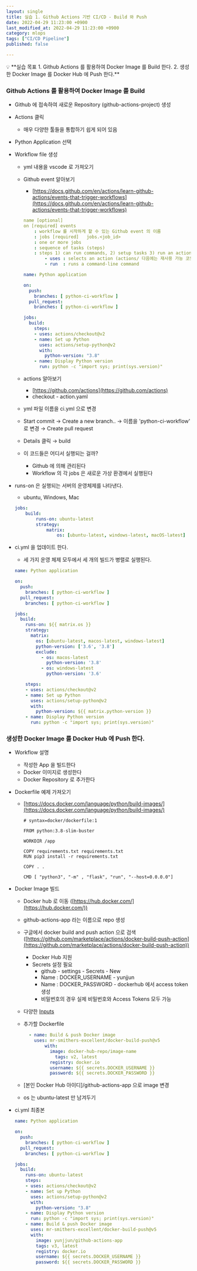 ```yaml
---
layout: single
title: 실습 1. Github Actions 기반 CI/CD - Build 와 Push
date: 2022-04-29 11:23:00 +0900
last_modified_at: 2022-04-29 11:23:00 +0900
category: mlops
tags: ["CI/CD Pipeline"]
published: false

---
```


<aside>
💡 **실습 목표
1. Github Actions 를 활용하여 Docker Image 를 Build 한다.
2. 생성한 Docker Image 를 Docker Hub 에 Push 한다.**

</aside>

### **Github Actions 를 활용하여 Docker Image 를 Build**

- Github 에 접속하여 새로운 Repository (github-actions-project) 생성
- Actions 클릭
    - 매우 다양한 툴들을 통합하기 쉽게 되어 있음
- Python Application 선택
- Workflow file 생성
    - yml 내용을 vscode 로 가져오기
    - Github event 알아보기
        - [https://docs.github.com/en/actions/learn-github-actions/events-that-trigger-workflows](https://docs.github.com/en/actions/learn-github-actions/events-that-trigger-workflows)
        
        ```yaml
        name [optional]
        on [required] events
        	: workflow 를 시작하게 할 수 있는 Github event 의 이름
        	: jobs [required]   jobs.<job_id>
        	: one or more jobs 
        	: sequence of tasks (steps)
        	: steps 1) can run commands, 2) setup tasks 3) run an action
        		- uses : selects an action (actions/ 다음에는 재사용 가능 코드 위치)
        		- run  : runs a command-line command
        ```
        
        ```yaml
        name: Python application
        
        on:
          push:
            branches: [ python-ci-workflow ]
          pull_request:
            branches: [ python-ci-workflow ]
        
        jobs:
          build:
            steps:
            - uses: actions/checkout@v2
            - name: Set up Python
              uses: actions/setup-python@v2
              with:
                python-version: "3.8"
            - name: Display Python version
              run: python -c "import sys; print(sys.version)"
        ```
        
    - actions 알아보기
        - [https://github.com/actions](https://github.com/actions)
        - checkout - action.yaml
    - yml 파일 이름을 ci.yml 으로 변경
    - Start commit → Create a new branch.. → 이름을 'python-ci-workflow' 로 변경 → Create pull request
    - Details 클릭 → build
    - 이 코드들은 어디서 실행되는 걸까?
        - Github 에 의해 관리된다
        - Workflow 의 각 jobs 은 새로운 가상 환경에서 실행된다
- runs-on 은 실행되는 서버의 운영체제를 나타낸다.
    - ubuntu, Windows, Mac
    
    ```yaml
    jobs:
    	build:
    		runs-on: ubuntu-latest
    		strategy:
    			matrix:
    				os: [ubuntu-latest, windows-latest, macOS-latest]
    ```
    
- ci.yml 을 업데이트 한다.
    - 세 가지 운영 체제 모두에서 세 개의 빌드가 병렬로 실행된다.
    
    ```yaml
    name: Python application
    
    on:
      push:
        branches: [ python-ci-workflow ]
      pull_request:
        branches: [ python-ci-workflow ]
    
    jobs:
      build:
        runs-on: ${{ matrix.os }}
        strategy:
          matrix:
            os: [ubuntu-latest, macos-latest, windows-latest]
            python-version: ['3.6', '3.8']
            exclude:
              - os: macos-latest
                python-version: '3.8'
              - os: windows-latest
                python-version: '3.6'
    
        steps:
        - uses: actions/checkout@v2
        - name: Set up Python
          uses: actions/setup-python@v2
          with:
            python-version: ${{ matrix.python-version }}
        - name: Display Python version
          run: python -c "import sys; print(sys.version)"
    ```
    

### **생성한 Docker Image 를 Docker Hub 에 Push 한다.**

- Workflow 설명
    - 작성한 App 을 빌드한다
    - Docker 이미지로 생성한다
    - Docker Repository 로 추가한다
- Dockerfile 예제 가져오기
    - [https://docs.docker.com/language/python/build-images/](https://docs.docker.com/language/python/build-images/)
        
        ```docker
        # syntax=docker/dockerfile:1
        
        FROM python:3.8-slim-buster
        
        WORKDIR /app
        
        COPY requirements.txt requirements.txt
        RUN pip3 install -r requirements.txt
        
        COPY . .
        
        CMD [ "python3", "-m" , "flask", "run", "--host=0.0.0.0"]
        ```
        
- Docker Image 빌드
    - Docker hub 로 이동 ([https://hub.docker.com/](https://hub.docker.com/))
    - github-actions-app 라는 이름으로 repo 생성
    - 구글에서 docker build and push action 으로 검색 ([https://github.com/marketplace/actions/docker-build-push-action](https://github.com/marketplace/actions/docker-build-push-action))
        - Docker Hub 지원
        - Secrets 설정 필요
            - github - settings - Secrets - New
            - Name : DOCKER_USERNAME - yunjjun
            - Name : DOCKER_PASSWORD - dockerhub 에서 access token 생성
            - 비밀번호의 경우 실제 비밀번호와 Access Tokens 모두 가능
    - 다양한 [Inputs](https://github.com/marketplace/actions/docker-build-push-action#inputs)
    - 추가할 Dockerfile
        
        ```yaml
          - name: Build & push Docker image
            uses: mr-smithers-excellent/docker-build-push@v5
        		with:
        		  image: docker-hub-repo/image-name
        			tags: v2, latest
        		  registry: docker.io
        		  username: ${{ secrets.DOCKER_USERNAME }}
        		  password: ${{ secrets.DOCKER_PASSWORD }}
        ```
        
    - [본인 Docker Hub 아이디]/github-actions-app 으로 image 변경
    - os 는 ubuntu-latest 만 남겨두기
- ci.yml 최종본
    
    ```yaml
    name: Python application
    
    on:
      push:
        branches: [ python-ci-workflow ]
      pull_request:
        branches: [ python-ci-workflow ]
    
    jobs:
      build:
        runs-on: ubuntu-latest
        steps:
        - uses: actions/checkout@v2
        - name: Set up Python
          uses: actions/setup-python@v2
          with:
            python-version: "3.8"
        - name: Display Python version
          run: python -c "import sys; print(sys.version)"
        - name: Build & push Docker image
          uses: mr-smithers-excellent/docker-build-push@v5
          with:
            image: yunjjun/github-actions-app
            tags: v3, latest
            registry: docker.io
            username: ${{ secrets.DOCKER_USERNAME }}
            password: ${{ secrets.DOCKER_PASSWORD }}
    ```